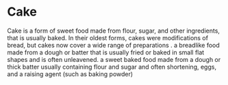 # Cake
Cake is a form of sweet food made from flour, sugar, and other ingredients, that is usually baked. In their oldest forms, cakes were 
modifications of bread, but cakes now cover a wide range of preparations .
a breadlike food made from a dough or batter that is usually fried or baked in small flat shapes and is often unleavened.
 a sweet baked food made from a dough or thick batter usually containing flour and sugar and often shortening, eggs, and a raising agent (such as baking powder)